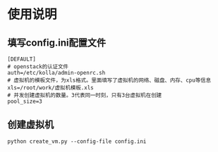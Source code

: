 # 使用说明
## 填写config.ini配置文件

```
[DEFAULT]
# openstack的认证文件
auth=/etc/kolla/admin-openrc.sh
# 虚拟机的模板文件，为xls格式。里面填写了虚拟机的网络、磁盘、内存、cpu等信息
xls=/root/work/虚拟机模板.xls
# 并发创建虚拟机的数量。3代表同一时刻，只有3台虚拟机在创建
pool_size=3
```

## 创建虚拟机

```
python create_vm.py --config-file config.ini
```